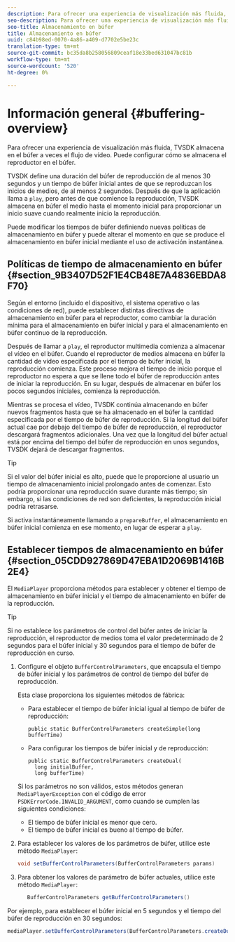 ```yaml
---
description: Para ofrecer una experiencia de visualización más fluida, TVSDK almacena en el búfer a veces el flujo de vídeo. Puede configurar cómo se almacena el reproductor en el búfer.
seo-description: Para ofrecer una experiencia de visualización más fluida, TVSDK almacena en el búfer a veces el flujo de vídeo. Puede configurar cómo se almacena el reproductor en el búfer.
seo-title: Almacenamiento en búfer
title: Almacenamiento en búfer
uuid: c84b98ed-0070-4a86-a409-d7702e5be23c
translation-type: tm+mt
source-git-commit: bc35da8b258056809ceaf18e33bed631047bc81b
workflow-type: tm+mt
source-wordcount: '520'
ht-degree: 0%

---
```



# Información general {#buffering-overview}

Para ofrecer una experiencia de visualización más fluida, TVSDK almacena en el búfer a veces el flujo de vídeo. Puede configurar cómo se almacena el reproductor en el búfer.

TVSDK define una duración del búfer de reproducción de al menos 30 segundos y un tiempo de búfer inicial antes de que se reproduzcan los inicios de medios, de al menos 2 segundos. Después de que la aplicación llama a `play`, pero antes de que comience la reproducción, TVSDK almacena en búfer el medio hasta el momento inicial para proporcionar un inicio suave cuando realmente inicio la reproducción.

Puede modificar los tiempos de búfer definiendo nuevas políticas de almacenamiento en búfer y puede alterar el momento en que se produce el almacenamiento en búfer inicial mediante el uso de activación instantánea.

## Políticas de tiempo de almacenamiento en búfer {#section_9B3407D52F1E4CB48E7A4836EBDA8F70}

Según el entorno (incluido el dispositivo, el sistema operativo o las condiciones de red), puede establecer distintas directivas de almacenamiento en búfer para el reproductor, como cambiar la duración mínima para el almacenamiento en búfer inicial y para el almacenamiento en búfer continuo de la reproducción.

Después de llamar a `play`, el reproductor multimedia comienza a almacenar el vídeo en el búfer. Cuando el reproductor de medios almacena en búfer la cantidad de vídeo especificada por el tiempo de búfer inicial, la reproducción comienza. Este proceso mejora el tiempo de inicio porque el reproductor no espera a que se llene todo el búfer de reproducción antes de iniciar la reproducción. En su lugar, después de almacenar en búfer los pocos segundos iniciales, comienza la reproducción.

Mientras se procesa el vídeo, TVSDK continúa almacenando en búfer nuevos fragmentos hasta que se ha almacenado en el búfer la cantidad especificada por el tiempo de búfer de reproducción. Si la longitud del búfer actual cae por debajo del tiempo de búfer de reproducción, el reproductor descargará fragmentos adicionales. Una vez que la longitud del búfer actual está por encima del tiempo del búfer de reproducción en unos segundos, TVSDK dejará de descargar fragmentos.

>[!TIP]
>
>Si el valor del búfer inicial es alto, puede que le proporcione al usuario un tiempo de almacenamiento inicial prolongado antes de comenzar. Esto podría proporcionar una reproducción suave durante más tiempo; sin embargo, si las condiciones de red son deficientes, la reproducción inicial podría retrasarse.

Si activa instantáneamente llamando a `prepareBuffer`, el almacenamiento en búfer inicial comienza en ese momento, en lugar de esperar a `play`.

## Establecer tiempos de almacenamiento en búfer {#section_05CDD927869D47EBA1D2069B1416B2E4}

El `MediaPlayer` proporciona métodos para establecer y obtener el tiempo de almacenamiento en búfer inicial y el tiempo de almacenamiento en búfer de la reproducción.

>[!TIP]
>
>Si no establece los parámetros de control del búfer antes de iniciar la reproducción, el reproductor de medios toma el valor predeterminado de 2 segundos para el búfer inicial y 30 segundos para el tiempo de búfer de reproducción en curso.

1. Configure el objeto `BufferControlParameters`, que encapsula el tiempo de búfer inicial y los parámetros de control de tiempo del búfer de reproducción.

   Esta clase proporciona los siguientes métodos de fábrica:

   * Para establecer el tiempo de búfer inicial igual al tiempo de búfer de reproducción:

      ```
      public static BufferControlParameters createSimple(long bufferTime)
      ```

   * Para configurar los tiempos de búfer inicial y de reproducción:

      ```
      public static BufferControlParameters createDual( 
        long initialBuffer,  
        long bufferTime)
      ```
   Si los parámetros no son válidos, estos métodos generan `MediaPlayerException` con el código de error `PSDKErrorCode.INVALID_ARGUMENT`, como cuando se cumplen las siguientes condiciones:

   * El tiempo de búfer inicial es menor que cero.
   * El tiempo de búfer inicial es bueno al tiempo de búfer.


1. Para establecer los valores de los parámetros de búfer, utilice este método `MediaPlayer`:

   ```java
   void setBufferControlParameters(BufferControlParameters params)
   ```

1. Para obtener los valores de parámetro de búfer actuales, utilice este método `MediaPlayer`:

   ```java
      BufferControlParameters getBufferControlParameters()  
   ```

<!--<a id="example_DE0580B3AD404635825D3301C1F096B6"></a>-->

Por ejemplo, para establecer el búfer inicial en 5 segundos y el tiempo del búfer de reproducción en 30 segundos:

```java
mediaPlayer.setBufferControlParameters(BufferControlParameters.createDual(5000, 30000));
```
